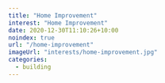 ```yaml
---
title: "Home Improvement"
interest: "Home Improvement"
date: 2020-12-30T11:10:26+10:00
noindex: true
url: "/home-improvement"
imageUrl: "interests/home-improvement.jpg"
categories:
  - building
---
```


